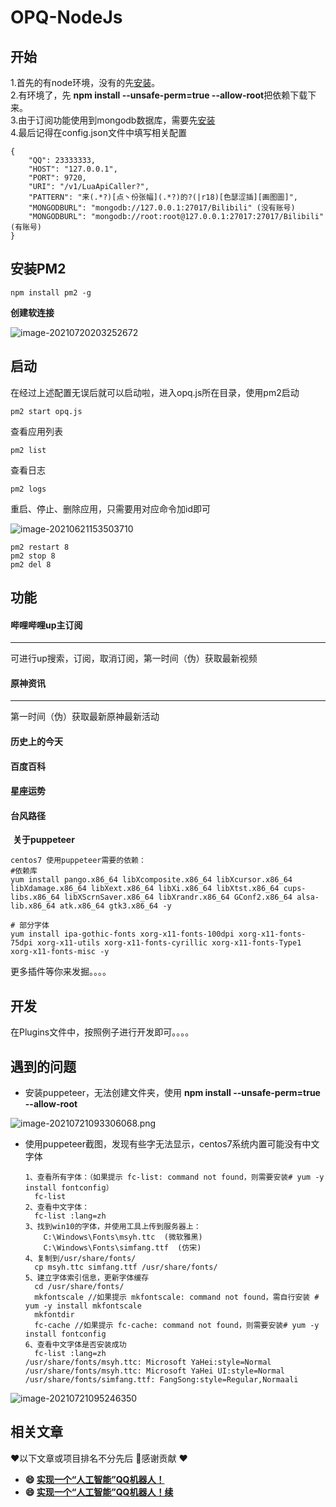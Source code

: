 # OPQ-NodeJs
## 开始

1.首先的有node环境，没有的先[安装](https://xjlz.github.io/2020/08/10/Centos7%E5%AE%89%E8%A3%85Node+Npm/)。  
2.有环境了，先 **npm install --unsafe-perm=true --allow-root**把依赖下载下来。  
3.由于订阅功能使用到mongodb数据库，需要先[安装](https://xjlz.github.io/2020/08/10/MongoDB/)  
4.最后记得在config.json文件中填写相关配置  

```
{
	"QQ": 23333333,
	"HOST": "127.0.0.1",
	"PORT": 9720,
	"URI": "/v1/LuaApiCaller?",
	"PATTERN": "来(.*?)[点丶份张幅](.*?)的?(|r18)[色瑟涩插][画图圖]",
	"MONGODBURL": "mongodb://127.0.0.1:27017/Bilibili" (没有账号)
	"MONGODBURL": "mongodb://root:root@127.0.0.1:27017:27017/Bilibili" (有账号)
}

```

## 安装PM2

```
npm install pm2 -g
```

**创建软连接**

![image-20210720203252672](https://i.loli.net/2021/07/20/QNfpk4i92GeVdlI.png)



## 启动

在经过上述配置无误后就可以启动啦，进入opq.js所在目录，使用pm2启动

```
pm2 start opq.js
```

查看应用列表

```
pm2 list
```

查看日志

```
pm2 logs
```

重启、停止、删除应用，只需要用对应命令加id即可

![image-20210621153503710](https://i.loli.net/2021/06/21/Gm7l4EoPMax58su.png)

```
pm2 restart 8
pm2 stop 8
pm2 del 8
```

## 功能
#### 哔哩哔哩up主订阅

------

可进行up搜索，订阅，取消订阅，第一时间（伪）获取最新视频

#### 原神资讯

------

第一时间（伪）获取最新原神最新活动

#### 历史上的今天

#### 百度百科

#### 星座运势

#### 台风路径

​	**关于puppeteer**

```
centos7 使用puppeteer需要的依赖：
#依赖库
yum install pango.x86_64 libXcomposite.x86_64 libXcursor.x86_64 libXdamage.x86_64 libXext.x86_64 libXi.x86_64 libXtst.x86_64 cups-libs.x86_64 libXScrnSaver.x86_64 libXrandr.x86_64 GConf2.x86_64 alsa-lib.x86_64 atk.x86_64 gtk3.x86_64 -y

# 部分字体
yum install ipa-gothic-fonts xorg-x11-fonts-100dpi xorg-x11-fonts-75dpi xorg-x11-utils xorg-x11-fonts-cyrillic xorg-x11-fonts-Type1 xorg-x11-fonts-misc -y
```

更多插件等你来发掘。。。。

## 开发

在Plugins文件中，按照例子进行开发即可。。。。

## 遇到的问题

- 安装puppeteer，无法创建文件夹，使用 **npm install --unsafe-perm=true --allow-root**

![image-20210721093306068.png](https://i.loli.net/2021/07/21/1SU4FDh9LnIP6vK.png)

- 使用puppeteer截图，发现有些字无法显示，centos7系统内置可能没有中文字体

  ```
  1、查看所有字体：（如果提示 fc-list: command not found，则需要安装# yum -y install fontconfig）
  	fc-list
  2、查看中文字体：
  	fc-list :lang=zh
  3、找到win10的字体，并使用工具上传到服务器上：
      C:\Windows\Fonts\msyh.ttc  (微软雅黑)
      C:\Windows\Fonts\simfang.ttf  (仿宋)
  4、复制到/usr/share/fonts/
  	cp msyh.ttc simfang.ttf /usr/share/fonts/
  5、建立字体索引信息，更新字体缓存
  	cd /usr/share/fonts/
  	mkfontscale //如果提示 mkfontscale: command not found，需自行安装 # yum -y install mkfontscale 
  	mkfontdir
  	fc-cache //如果提示 fc-cache: command not found，则需要安装# yum -y install fontconfig
  6、查看中文字体是否安装成功
  	fc-list :lang=zh
  /usr/share/fonts/msyh.ttc: Microsoft YaHei:style=Normal
  /usr/share/fonts/msyh.ttc: Microsoft YaHei UI:style=Normal
  /usr/share/fonts/simfang.ttf: FangSong:style=Regular,Normaali
  ```

  

![image-20210721095246350](https://i.loli.net/2021/07/21/dMebXDctwSZk8Nx.png)



## 相关文章

❤️以下文章或项目排名不分先后 🙏感谢贡献 ❤️

- **😄 [实现一个“人工智能”QQ机器人！](https://segmentfault.com/a/1190000021259760)**
- **😄 [实现一个“人工智能”QQ机器人！续](https://segmentfault.com/a/1190000021350469)**
